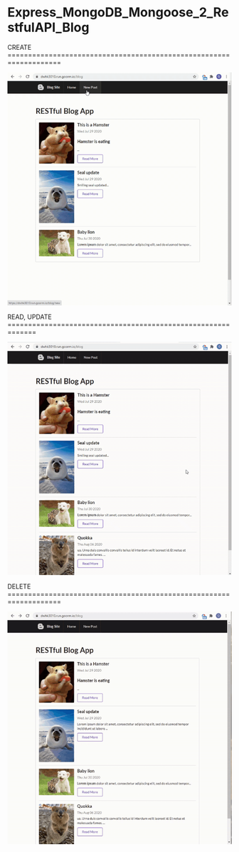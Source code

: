 # Express_MongoDB_Mongoose_2_RestfulAPI_Blog

CREATE ===================================================================

![](https://github.com/DonaldKien/Express_MongoDB_Mongoose_2_RestfulAPI_Blog/blob/master/gif/Create.gif)

READ, UPDATE =============================================================

![](https://github.com/DonaldKien/Express_MongoDB_Mongoose_2_RestfulAPI_Blog/blob/master/gif/Read%20and%20Update.gif)

DELETE ===================================================================

![](https://github.com/DonaldKien/Express_MongoDB_Mongoose_2_RestfulAPI_Blog/blob/master/gif/Delete.gif)
